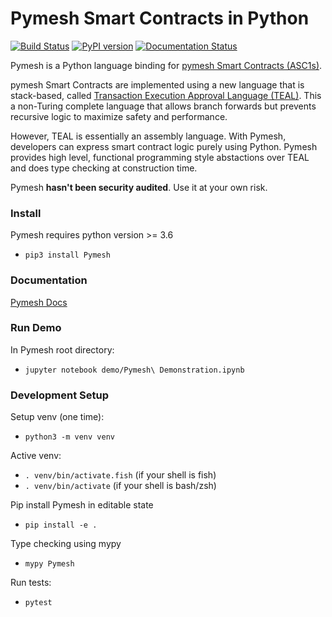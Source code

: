 # Pymesh Smart Contracts in Python

[![Build Status](https://travis-ci.com/pymesh/Pymesh.svg?branch=master)](https://travis-ci.com/pymesh/Pymesh)
[![PyPI version](https://badge.fury.io/py/Pymesh.svg)](https://badge.fury.io/py/Pymesh)
[![Documentation Status](https://readthedocs.org/projects/Pymesh/badge/?version=latest)](https://Pymesh.readthedocs.io/en/latest/?badge=latest)

Pymesh is a Python language binding for [pymesh Smart Contracts (ASC1s)](https://developer.pymesh.org/docs/asc). 

pymesh Smart Contracts are implemented using a new language that is stack-based, 
called [Transaction Execution Approval Language (TEAL)](https://developer.pymesh.org/docs/teal). 
This a non-Turing complete language that allows branch forwards but prevents recursive logic 
to maximize safety and performance. 

However, TEAL is essentially an assembly language. With Pymesh, developers can express smart contract logic purely using Python. 
Pymesh provides high level, functional programming style abstactions over TEAL and does type checking at construction time.

Pymesh **hasn't been security audited**. Use it at your own risk.

### Install 

Pymesh requires python version >= 3.6

* `pip3 install Pymesh`

### Documentation

[Pymesh Docs](https://Pymesh.readthedocs.io/)

### Run Demo

In Pymesh root directory:

* `jupyter notebook demo/Pymesh\ Demonstration.ipynb`


### Development Setup

Setup venv (one time):
 * `python3 -m venv venv`


Active venv:
 * `. venv/bin/activate.fish` (if your shell is fish)
 * `. venv/bin/activate` (if your shell is bash/zsh)


Pip install Pymesh in editable state
 * `pip install -e .`
 
Type checking using mypy
* `mypy Pymesh`

Run tests:
* `pytest`
